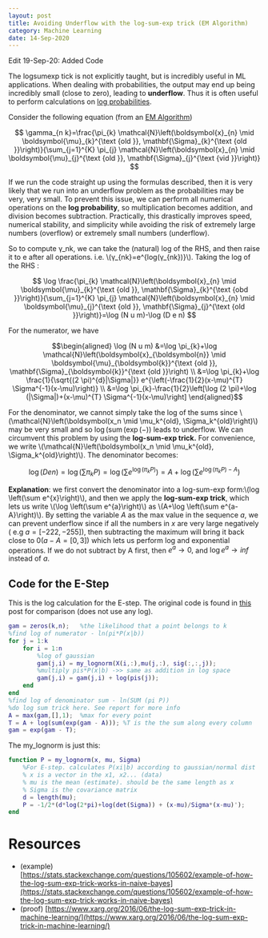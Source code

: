 ```yaml
---
layout: post
title: Avoiding Underflow with the log-sum-exp trick (EM Algorithm)
category: Machine Learning
date: 14-Sep-2020
---
```

<script type="text/javascript" async
  src="https://cdnjs.cloudflare.com/ajax/libs/mathjax/2.7.7/latest.js?config=TeX-MML-AM_CHTML">
</script>

Edit 19-Sep-20: Added Code

The logsumexp tick is not explicitly taught, but is incredibly useful in ML applications. When dealing with probabilities, the output may end up being incredibly small (close to zero), leading to **underflow**. Thus it is often useful to perform calculations on [log probabilities](https://en.wikipedia.org/wiki/Log_probability).

Consider the following equation (from an [EM Algorithm](2020-09-14-EM-Algorithm.md))

$$
\gamma_{n k}=\frac{\pi_{k} \mathcal{N}\left(\boldsymbol{x}_{n} \mid \boldsymbol{\mu}_{k}^{\text {old }}, \mathbf{\Sigma}_{k}^{\text {old }}\right)}{\sum_{j=1}^{K} \pi_{j} \mathcal{N}\left(\boldsymbol{x}_{n} \mid \boldsymbol{\mu}_{j}^{\text {old }}, \mathbf{\Sigma}_{j}^{\text {vid }}\right)}
$$

If we run the code straight up using the formulas described, then it is very likely that we run into an underflow problem as the probabilities may be very, very small. To prevent this issue, we can perform all numerical operations on the **log probability**, so multiplication becomes addition, and division becomes subtraction. Practically, this drastically improves speed, numerical stability, and simplicity while avoiding the risk of extremely large numbers (overflow) or extremely small numbers (underflow). 

So to compute γ_nk, we can take the (natural) log of the RHS, and then raise it to e after all operations. i.e. \\(γ_{nk}=e^{log⁡(γ_{nk})}\\). Taking the log of the RHS  :


$$
\log \frac{\pi_{k} \mathcal{N}\left(\boldsymbol{x}_{n} \mid \boldsymbol{\mu}_{k}^{\text {old }}, \mathbf{\Sigma}_{k}^{\text {obd }}\right)}{\sum_{j=1}^{K} \pi_{j} \mathcal{N}\left(\boldsymbol{x}_{n} \mid \boldsymbol{\mu}_{j}^{\text {old }}, \mathbf{\Sigma}_{j}^{\text {old }}\right)}=\log (N u m)-\log (D e n)
$$

For the numerator, we have

$$\begin{aligned}
\log (N u m) &=\log \pi_{k}+\log \mathcal{N}\left(\boldsymbol{x}_{\boldsymbol{n}} \mid \boldsymbol{\mu}_{\boldsymbol{k}}^{\text {old }}, \mathbf{\Sigma}_{\boldsymbol{k}}^{\text {old }}\right) \\
&=\log \pi_{k}+\log \frac{1}{\sqrt{(2 \pi)^{d}|\Sigma|}} e^{\left(-\frac{1}{2}(x-\mu)^{T} \Sigma^{-1}(x-\mu)\right)} \\
&=\log \pi_{k}-\frac{1}{2}\left[\log (2 \pi)+\log (|\Sigma|)+(x-\mu)^{T} \Sigma^{-1}(x-\mu)\right]
\end{aligned}$$

For the denominator, we cannot simply take the log of the sums since \\(\mathcal{N}\left(\boldsymbol(x_n \mid \mu_k^{old}, \Sigma_k^{old}\right)\\)
 may be very small and so $\log (\operatorname{sum}(\exp (-))$ leads to underflow. We can circumvent this problem by using the **log-sum-exp trick.** For convenience, we write \\(\mathcal{N}\left(\boldsymbol(x_n \mid \mu_k^{old}, \Sigma_k^{old}\right)\\). The denominator becomes:

$$
\log (D e n)=\log \left(\sum \pi_{k} P\right)=\log \left(\sum e^{\log \left(\pi_{k} P\right)}\right)=A+\log \left(\sum e^{\log \left(\pi_{k} P\right)-A}\right)
$$

**Explanation**: we first convert the denominator into a log-sum-exp form:\\(log \left(\sum e^{x}\right)\\), and then we apply the **log-sum-exp trick**, which lets us write \\(\log \left(\sum e^{a}\right)\\) as \\(A+\log \left(\sum e^{a-A}\right)\\). By setting the
variable $A$ as the max value in the sequence $a,$ we can prevent underflow since if all the numbers
in $x$ are very large negatively $($ e.g $a=[-222,-255]),$ then subtracting the maximum will bring it back close to $0(a-A=[0,3])$ which lets us perform log and exponential operations. If we do not subtract by A first, then $e^{a} \rightarrow 0,$ and $\log e^{a} \rightarrow inf$  instead of $a$.

## Code for the E-Step
This is the log calculation for the E-step. The original code is found in [this](2020-09-14-EM-Algorithm.md) post for comparison (does not use any log).

```Matlab
gam = zeros(k,n);   %the likelihood that a point belongs to k
%find log of numerator - ln(pi*P(x|b))
for j = 1:k
    for i = 1:n
        %log of gaussian
        gam(j,i) = my_lognorm(X(i,:),mu(j,:), sig(:,:,j));
        %multiply pis*P(x|b) ->> same as addition in log space
        gam(j,i) = gam(j,i) + log(pis(j));
    end
end
%find log of denominator sum - ln(SUM (pi P))
%do log sum trick here. See report for more info
A = max(gam,[],1);  %max for every point
T = A + log(sum(exp(gam - A))); %T is the the sum along every column
gam = exp(gam - T);
```

The my_lognorm is just this:
```Matlab
function P = my_lognorm(x, mu, Sigma)
    %For E-step. calculates P(xi|b) according to gaussian/normal dist
    % x is a vector in the x1, x2... (data)
    % mu is the mean (estimate). should be the same length as x
    % Sigma is the covariance matrix
    d = length(mu);
    P = -1/2*(d*log(2*pi)+log(det(Sigma)) + (x-mu)/Sigma*(x-mu)');
end
```

# Resources
- (example) [https://stats.stackexchange.com/questions/105602/example-of-how-the-log-sum-exp-trick-works-in-naive-bayes](https://stats.stackexchange.com/questions/105602/example-of-how-the-log-sum-exp-trick-works-in-naive-bayes)
- (proof) [https://www.xarg.org/2016/06/the-log-sum-exp-trick-in-machine-learning/](https://www.xarg.org/2016/06/the-log-sum-exp-trick-in-machine-learning/)

